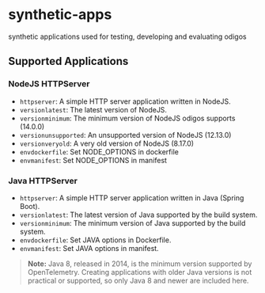 # synthetic-apps
synthetic applications used for testing, developing and evaluating odigos

## Supported Applications

### NodeJS HTTPServer

- `httpserver`: A simple HTTP server application written in NodeJS.
- `versionlatest`: The latest version of NodeJS.
- `versionminimum`: The minimum version of NodeJS odigos supports (14.0.0)
- `versionunsupported`: An unsupported version of NodeJS (12.13.0)
- `versionveryold`: A very old version of NodeJS (8.17.0)
- `envdockerfile`: Set NODE_OPTIONS in dockerfile
- `envmanifest`: Set NODE_OPTIONS in manifest

### Java HTTPServer

- `httpserver`: A simple HTTP server application written in Java (Spring Boot).
- `versionlatest`: The latest version of Java supported by the build system.
- `versionminimum`: The minimum version of Java supported by the build system.
- `envdockerfile`: Set JAVA options in Dockerfile.
- `envmanifest`: Set JAVA options in manifest.

> **Note:** Java 8, released in 2014, is the minimum version supported by OpenTelemetry. Creating applications with older Java versions is not practical or supported, so only Java 8 and newer are included here.
